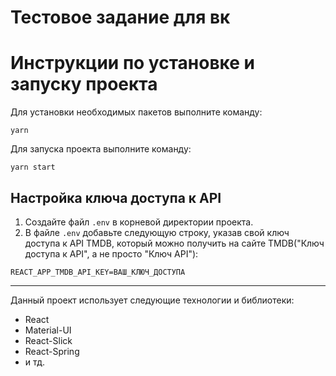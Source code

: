 # Тестовое задание для вк

# Инструкции по установке и запуску проекта

Для установки необходимых пакетов выполните команду:

```
yarn
```

Для запуска проекта выполните команду:

```
yarn start
```

## Настройка ключа доступа к API

1. Создайте файл `.env` в корневой директории проекта.
2. В файле `.env` добавьте следующую строку, указав свой ключ доступа к API TMDB, который можно получить на сайте TMDB("Ключ доступа к API", а не просто "Ключ API"):

```
REACT_APP_TMDB_API_KEY=ВАШ_КЛЮЧ_ДОСТУПА
```

---

Данный проект использует следующие технологии и библиотеки:

- React
- Material-UI
- React-Slick
- React-Spring
- и тд.
